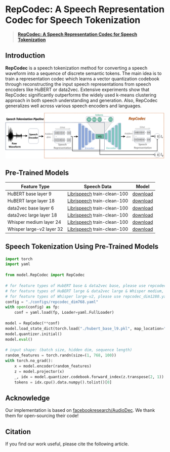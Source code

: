 # RepCodec: A Speech Representation Codec for Speech Tokenization

> [**RepCodec: A Speech Representation Codec for Speech Tokenization**]()

## Introduction

**RepCodec** is a speech tokenization method for converting a speech waveform into a sequence of discrete semantic tokens.
The main idea is to train a representation codec which learns a vector quantization codebook through reconstructing the
input speech representations from speech encoders like HuBERT or data2vec.
Extensive experiments show that RepCodec significantly outperforms the widely used k-means clustering approach in both
speech understanding and generation.
Also, RepCodec generalizes well across various speech encoders and languages.

<img src="images/RepCodec.png" alt="se" width="1000" />

## Pre-Trained Models

| Feature Type              | Speech Data                                              | Model        |
|---------------------------|----------------------------------------------------------|--------------|
| HuBERT base layer 9       | [Librispeech](http://www.openslr.org/12) train-clean-100 | [download]() |
| HuBERT large layer 18     | [Librispeech](http://www.openslr.org/12) train-clean-100 | [download]() |
| data2vec base layer 6     | [Librispeech](http://www.openslr.org/12) train-clean-100 | [download]() |
| data2vec large layer 18   | [Librispeech](http://www.openslr.org/12) train-clean-100 | [download]() |
| Whisper medium layer 24   | [Librispeech](http://www.openslr.org/12) train-clean-100 | [download]() |
| Whisper large-v2 layer 32 | [Librispeech](http://www.openslr.org/12) train-clean-100 | [download]() |

## Speech Tokenization Using Pre-Trained Models

```python
import torch
import yaml

from model.RepCodec import RepCodec

# for feature types of HubERT base & data2vec base, please use repcodec_dim768.yaml;
# for feature types of HuBERT large & data2vec large & Whisper medium, please use repcodec_dim1024.yaml;
# for feature types of Whisper large-v2, please use repcodec_dim1280.yaml
config = "./configs/repcodec_dim768.yaml"
with open(config) as fp:
    conf = yaml.load(fp, Loader=yaml.FullLoader)

model = RepCodec(**conf)
model.load_state_dict(torch.load("./hubert_base_l9.pkl", map_location="cpu")["model"]["repcodec"])
model.quantizer.initial()
model.eval()

# input shape: (batch size, hidden dim, sequence length)
random_features = torch.randn(size=(1, 768, 100))
with torch.no_grad():
    x = model.encoder(random_features)
    z = model.projector(x)
    _, idx = model.quantizer.codebook.forward_index(z.transpose(2, 1))
    tokens = idx.cpu().data.numpy().tolist()[0]
```

## Acknowledge
Our implementation is based on [facebookresearch/AudioDec](https://github.com/facebookresearch/AudioDec).
We thank them for open-sourcing their code!

## Citation
If you find our work useful, please cite the following article.
```

```